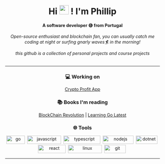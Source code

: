 <h1 align="center">Hi <img src="https://media.giphy.com/media/hvRJCLFzcasrR4ia7z/giphy.gif" width="30px"> ! I'm Phillip</h1>
<h4 align="center">A software developer 😅 from Portugal</h4>
  
<h6 align="center"> 
  Open-source enthusiast and blockchain fan, you can usually catch me coding at night or surfing gnarly waves🏄 in the morning! 
  
  this github is a collection of personal projects and course projects

</h6>


---

<h3 align="center">💻 Working on</h3>

<p align="center">
   <a href="https://github.com/fcancelinha/crypto-profit">Crypto Profit App</a>
</p>


<h3 align="center">📚 Books I'm reading </h3>

<p align="center">
   <a href="https://www.goodreads.com/book/show/25894041-blockchain-revolution">BlockChain Revolution</a> | 
   <a href="https://miek.nl/files/go/Learning-Go-latest.pdf">Learning Go Latest</a>
</p>

<h3 align="center">🌐 Tools</h3>

<p align="center"> 
  <img src="https://img.shields.io/badge/Go-00ADD8?style=for-the-badge&logo=go&logoColor=white" alt="go" width="60" height="27"/>&nbsp;
  <img src="https://img.shields.io/badge/JavaScript-F7DF1E?style=for-the-badge&logo=javascript&logoColor=black" alt="javascript" width="110" height="27"/>&nbsp;
  <img src="https://img.shields.io/badge/TypeScript-007ACC?style=for-the-badge&logo=typescript&logoColor=white" alt="typescript" width="120" height="27"/>&nbsp;
  <img src="https://img.shields.io/badge/Node.js-43853D?style=for-the-badge&logo=node.js&logoColor=white" alt="nodejs" width="100" height="27"/>&nbsp;
  <img src="https://img.shields.io/badge/.NET-5C2D91?style=for-the-badge&logo=.net&logoColor=white" alt="dotnet" width="70" height="27"/>&nbsp;
  <img src="https://img.shields.io/badge/React-20232A?style=for-the-badge&logo=react&logoColor=61DAFB" alt="react" width="90" height="27"/>&nbsp;
  <img src="https://img.shields.io/badge/Arch_Linux-1793D1?style=for-the-badge&logo=arch-linux&logoColor=white" alt="linux" width="110" height="27"/>&nbsp;
  <img src="https://img.shields.io/badge/git-C13416?style=for-the-badge&logo=git&logoColor=white" alt="git" width="70" height="27"/>&nbsp;
</p>

---


